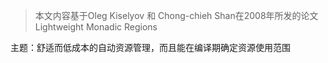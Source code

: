> 本文内容基于Oleg Kiselyov 和 Chong-chieh Shan在2008年所发的论文Lightweight Monadic Regions

主题：舒适而低成本的自动资源管理，而且能在编译期确定资源使用范围
